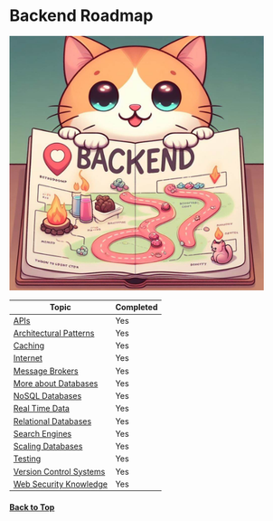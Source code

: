 # Backend Roadmap

<img src="img/logo.png" width="450" height="450">

| Topic                                    | Completed |
| ---------------------------------------- | --------- |
| [APIs](BackendRoadmap/APIs/readme.md)                                 | Yes          |
| [Architectural Patterns](/BackendRoadmap/ArchitecturalPatterns/readme.md)               | Yes        |
| [Caching](/BackendRoadmap/Caching/readme.md)                              | Yes        |
| [Internet](BackendRoadmap/Internet/readme.md)                             | Yes        |
| [Message Brokers](/BackendRoadmap/MessageBrokers/readme.md)                      | Yes        |
| [More about Databases](/BackendRoadmap/MoreAboutDatabases/readme.md)                 | Yes        |
| [NoSQL Databases](/BackendRoadmap/NoSqlDatabases/readme.md)                      | Yes        |
| [Real Time Data](/BackendRoadmap/RealTimeData/readme.md)                 | Yes             |
| [Relational Databases](/BackendRoadmap/RelationalDatabases/readme.md)                 | Yes        |
| [Search Engines](/BackendRoadmap/SearchEngines/readme.md)                    | Yes       |
| [Scaling Databases](/BackendRoadmap/ScalingDatabases/readme.md)                    | Yes        |
| [Testing](/BackendRoadmap/Testing/readme.md)                              | Yes        |
| [Version Control Systems](/BackendRoadmap/VersionControlSystems/readme.md)              | Yes        |
| [Web Security Knowledge](BackendRoadmap/WebSecurity/readme.md)               | Yes        |

#### [Back to Top](#top)